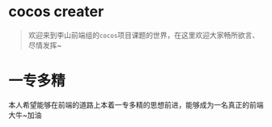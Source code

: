 # cocos creater

> 欢迎来到李山前端组的`cocos`项目课题的世界，在这里欢迎大家畅所欲言、尽情发挥~

# 一专多精

本人希望能够在前端的道路上本着一专多精的思想前进，能够成为一名真正的前端大牛~加油
